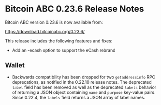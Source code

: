 # Bitcoin ABC 0.23.6 Release Notes

Bitcoin ABC version 0.23.6 is now available from:

  <https://download.bitcoinabc.org/0.23.6/>

This release includes the following features and fixes:
  - Add an -ecash option to support the eCash rebrand

Wallet
------

- Backwards compatibility has been dropped for two `getaddressinfo` RPC
  deprecations, as notified in the 0.22.10 release notes. The deprecated `label`
  field has been removed as well as the deprecated `labels` behavior of
  returning a JSON object containing `name` and `purpose` key-value pairs. Since
  0.22.4, the `labels` field returns a JSON array of label names.
